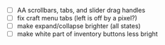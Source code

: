 - [ ] AA scrollbars, tabs, and slider drag handles
- [ ] fix craft menu tabs (left is off by a pixel?)
- [ ] make expand/collapse brighter (all states)
- [ ] make white part of inventory buttons less bright
